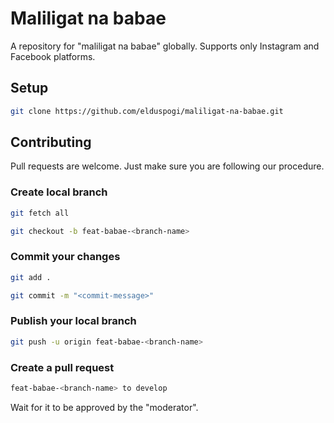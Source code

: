 # Maliligat na babae

A repository for "maliligat na babae" globally. Supports only Instagram and Facebook platforms.

## Setup

```sh
git clone https://github.com/elduspogi/maliligat-na-babae.git
```

## Contributing

Pull requests are welcome. Just make sure you are following our procedure.

### Create local branch
```sh
git fetch all
```

```sh
git checkout -b feat-babae-<branch-name>
```

### Commit your changes

```sh
git add .
```

```sh
git commit -m "<commit-message>"
```

### Publish your local branch

```sh
git push -u origin feat-babae-<branch-name>
```

### Create a pull request

```sh
feat-babae-<branch-name> to develop
```

Wait for it to be approved by the "moderator".